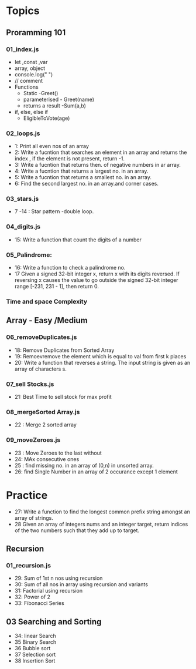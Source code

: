 # Topics

## Proramming 101

### 01_index.js
-   let ,const ,var
-   array, object
-   console.log(" ")
-   // comment
-   Functions
    - Static -Greet()
    - parameterised - Greet(name)
    - returns a result -Sum(a,b)
-   if, else, else if
    - EligibleToVote(age)

### 02_loops.js
-   1: Print all even nos of an array
-   2: Write a fucntion that searches  an element in an array and returns the index , if the element is not present, return -1.
-   3: Write a fucntion that returns then. of negative numbers in ar array.
-   4: Write a fucntion that returns a largest no. in an array.
-   5: Write a fucntion that returns a smallest no. in an array.
-   6: Find the second largest no. in an array.and corner cases.

### 03_stars.js
-   7 -14 : Star pattern -double loop.

### 04_digits.js
-   15: Write a function that count the digits of a number


### 05_Palindrome: 
-   16: Write a function to check a palindrome no. 
-   17 Given a signed 32-bit integer x, return x with its digits reversed. If reversing x causes the value to go outside the signed 32-bit integer range [-231, 231 -   1], then return 0.

### Time and space Complexity

## Array - Easy /Medium

### 06_removeDuplicates.js
-  18: Remove Duplicates from Sorted Array
-  19: Remoevremove the element which is equal to val from first k places
-  20: Write a function that reverses a string. The input string is given as an array of characters s.

### 07_sell Stocks.js
-  21: Best Time to sell stock for max profit

### 08_mergeSorted Array.js
-  22 : Merge 2 sorted array

### 09_moveZeroes.js
-  23 : Move Zeroes to the last without
-  24: MAx consecutive ones
-  25 : find missing no. in an array of (0,n) in unsorted array.
-  26: find Single Number in an array of 2 occurance except 1 element

# Practice
- 27: Write a function to find the longest common prefix string amongst an array of strings.
- 28 Given an array of integers nums and an integer target, return indices of the two numbers such that they add up to target.



## Recursion

### 01_recursion.js 
- 29: Sum of 1st n nos using recursion
- 30: Sum of all nos in array using recursion and variants
- 31: Factorial using recursion
- 32: Power of 2
- 33: Fibonacci Series 

## 03 Searching and Sorting
-   34: linear Search
-   35	Binary Search
-   36	Bubble sort
-   37	Selection sort
-   38	Insertion Sort


